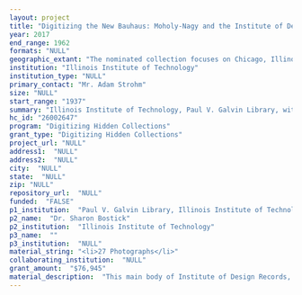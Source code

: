 ```yaml
--- 
layout: project 
title: "Digitizing the New Bauhaus: Moholy-Nagy and the Institute of Design"
year: 2017
end_range: 1962
formats: "NULL"
geographic_extant: "The nominated collection focuses on Chicago, Illinois and other areas in Illinois. Germany is represented, to a lesser degree."
institution: "Illinois Institute of Technology"
institution_type: "NULL"
primary_contact: "Mr. Adam Strohm"
size: "NULL"
start_range: "1937"
summary: "Illinois Institute of Technology, Paul V. Galvin Library, with the support of the Institute of Design, proposes a twelve-month project to digitize a substantial portion of the Institute of Design Records, 1937-ca. 1955, to celebrate the Bauhaus centennial (1919-2019). The Institute of Design has given permission to share this trove of materials online, which include departmental records, instruction material, correspondence, photographs, and departmental publications, which will be shared via an Islandora digital repository and will be discoverable through the collection’s finding aid. This project will make available a large collection of previously-hidden materials which are vital to the study of the Bauhaus movement throughout the world."
hc_id: "26002647"
program: "Digitizing Hidden Collections"
grant_type: "Digitizing Hidden Collections"
project_url: "NULL"
address1:  "NULL"
address2:  "NULL"
city:  "NULL"
state:  "NULL"
zip: "NULL"
repository_url:  "NULL"
funded:  "FALSE"
p1_institution:  "Paul V. Galvin Library, Illinois Institute of Technology"
p2_name:  "Dr. Sharon Bostick"
p2_institution:  "Illinois Institute of Technology"
p3_name:  ""
p3_institution:  "NULL"
material_string: "<li>27 Photographs</li>"
collaborating_institution:  "NULL"
grant_amount:  "$76,945"
material_description:  "This main body of Institute of Design Records, 1937-ca. 1955 (008.01.01) came to University Archives & Special Collections in the early 1990s, and was formally accessioned in 1998 upon the hiring of IIT’s first full-time archivist. The materials to be digitized are the academic and creative materials of the New Bauhaus (aka American School of Design), School of Design, and the Institute of Design, 1937 -ca. 1955. The collection includes academic catalogues, class and school activities announcements, lecture notes and instruction materials by faculty (including founder László Moholy-Nagy). Also included are examples of artistic works, exhibit catalogues and announcements of student and alumni professional activities. Essays, speeches, and correspondence are also represented in the collection. Some materials concern specific courses, such as Camouflage Course, Rehabilitation and Occupational Therapy, Summer Art Camp and Junior Workshop. A small amount of individual student and group projects are included. Photographs include 4½x6” black & white images depicting completed class projects, classroom and studio settings, and exhibitions. Additional 8x10” photographs depict student designs and inventions, product designs; school buildings and faculty and additional exhibit installations, such as the Gebonden Kunsten federatie (GKf) graphic arts exhibit of 1954, social documentary and industrial design exhibits, and others. The collection represents the only known official records of the New Bauhaus and School of Design and the early years of the Institute of Design. The vast majority of the collection is unique, making it a prime source for information on Moholy-Nagy, the Institute of Design, and its predecessor schools."
---
```

